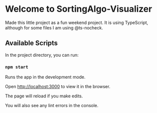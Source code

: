
# Welcome to SortingAlgo-Visualizer

  

Made this little project as a fun weekend project. 
It is using TypeScript, although for some files I am using @ts-nocheck.
  

## Available Scripts

  

In the project directory, you can run:

  

### `npm start`

  

Runs the app in the development mode.

Open [http://localhost:3000](http://localhost:3000) to view it in the browser.

  

The page will reload if you make edits.

You will also see any lint errors in the console.

  


